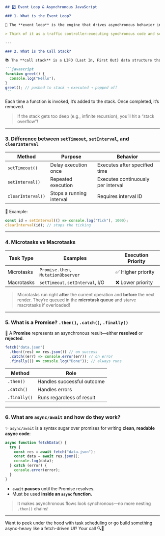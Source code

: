 ````markdown
## 7️⃣ Event Loop & Asynchronous JavaScript

### 1. What is the Event Loop?

🔁 The **event loop** is the engine that drives asynchronous behavior in JavaScript. It continuously checks the **call stack** and the **task queue**, allowing non-blocking operations like timers, network calls, and user input to execute efficiently.

> Think of it as a traffic controller—executing synchronous code and scheduling asynchronous tasks.

---

### 2. What is the Call Stack?

📚 The **call stack** is a LIFO (Last In, First Out) data structure that tracks function calls:

```javascript
function greet() {
  console.log("Hello");
}
greet(); // pushed to stack → executed → popped off
```
````

Each time a function is invoked, it’s added to the stack. Once completed, it’s removed.

> If the stack gets too deep (e.g., infinite recursion), you’ll hit a “stack overflow”!

---

### 3. Difference between `setTimeout`, `setInterval`, and `clearInterval`

| Method            | Purpose                  | Behavior                           |
| ----------------- | ------------------------ | ---------------------------------- |
| `setTimeout()`    | Delay execution once     | Executes after specified time      |
| `setInterval()`   | Repeated execution       | Executes continuously per interval |
| `clearInterval()` | Stops a running interval | Requires interval ID               |

📌 Example:

```javascript
const id = setInterval(() => console.log("Tick"), 1000);
clearInterval(id); // stops the ticking
```

---

### 4. Microtasks vs Macrotasks

| Task Type  | Examples                           | Execution Priority |
| ---------- | ---------------------------------- | ------------------ |
| Microtasks | `Promise.then`, `MutationObserver` | ✅ Higher priority |
| Macrotasks | `setTimeout`, `setInterval`, I/O   | ❌ Lower priority  |

> Microtasks run right **after** the current operation and **before** the next render. They’re queued in the **microtask queue** and starve macrotasks if overloaded!

---

### 5. What is a Promise? `.then()`, `.catch()`, `.finally()`

💬 A **Promise** represents an asynchronous result—either **resolved** or **rejected**.

```javascript
fetch("data.json")
  .then((res) => res.json()) // on success
  .catch((err) => console.error(err)) // on error
  .finally(() => console.log("Done")); // always runs
```

| Method       | Role                       |
| ------------ | -------------------------- |
| `.then()`    | Handles successful outcome |
| `.catch()`   | Handles errors             |
| `.finally()` | Runs regardless of result  |

---

### 6. What are `async/await` and how do they work?

✨ `async/await` is a syntax sugar over promises for writing **clean, readable async code**:

```javascript
async function fetchData() {
  try {
    const res = await fetch("data.json");
    const data = await res.json();
    console.log(data);
  } catch (error) {
    console.error(error);
  }
}
```

- `await` **pauses** until the Promise resolves.
- Must be used **inside an `async` function.**

> It makes asynchronous flows look synchronous—no more nesting `.then()` chains!

---

Want to peek under the hood with task scheduling or go build something async-heavy like a fetch-driven UI? Your call 🔍🧠

```

```
